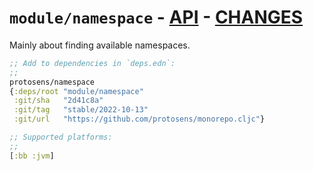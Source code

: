 # `module/namespace` - [API](doc/API.md)  - [CHANGES](doc/changelog.md)

Mainly about finding available namespaces.

```clojure
;; Add to dependencies in `deps.edn`:
;;
protosens/namespace
{:deps/root "module/namespace"
 :git/sha   "2d41c8a"
 :git/tag   "stable/2022-10-13"
 :git/url   "https://github.com/protosens/monorepo.cljc"}
```

```clojure
;; Supported platforms:
;;
[:bb :jvm]
```


